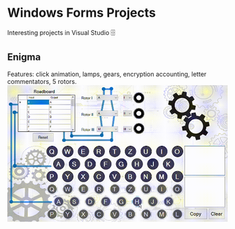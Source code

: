 # Windows Forms Projects
Interesting projects in Visual Studio 🗄

## Enigma
Features: click animation, lamps, gears, encryption accounting, letter commentators, 5 rotors. </br>
![](/Enigma/EnigmaApp.gif)
